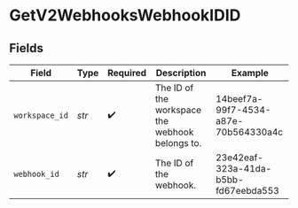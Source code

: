 # GetV2WebhooksWebhookIDID


## Fields

| Field                                           | Type                                            | Required                                        | Description                                     | Example                                         |
| ----------------------------------------------- | ----------------------------------------------- | ----------------------------------------------- | ----------------------------------------------- | ----------------------------------------------- |
| `workspace_id`                                  | *str*                                           | :heavy_check_mark:                              | The ID of the workspace the webhook belongs to. | 14beef7a-99f7-4534-a87e-70b564330a4c            |
| `webhook_id`                                    | *str*                                           | :heavy_check_mark:                              | The ID of the webhook.                          | 23e42eaf-323a-41da-b5bb-fd67eebda553            |